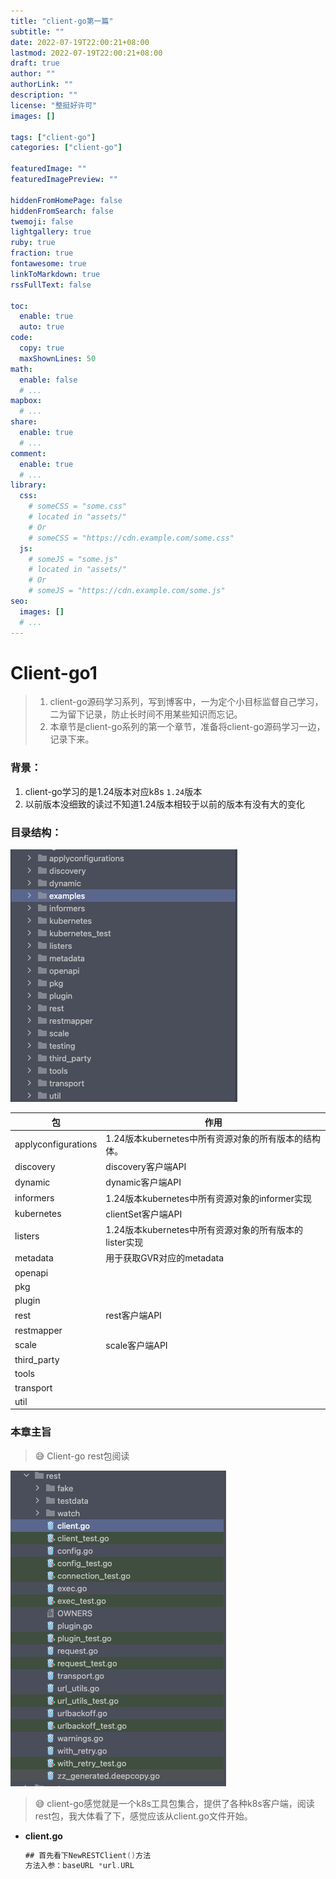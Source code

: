 ```yaml
---
title: "client-go第一篇"
subtitle: ""
date: 2022-07-19T22:00:21+08:00
lastmod: 2022-07-19T22:00:21+08:00
draft: true
author: ""
authorLink: ""
description: ""
license: "整挺好许可"
images: []

tags: ["client-go"]
categories: ["client-go"]

featuredImage: ""
featuredImagePreview: ""

hiddenFromHomePage: false
hiddenFromSearch: false
twemoji: false
lightgallery: true
ruby: true
fraction: true
fontawesome: true
linkToMarkdown: true
rssFullText: false

toc:
  enable: true
  auto: true
code:
  copy: true
  maxShownLines: 50
math:
  enable: false
  # ...
mapbox:
  # ...
share:
  enable: true
  # ...
comment:
  enable: true
  # ...
library:
  css:
    # someCSS = "some.css"
    # located in "assets/"
    # Or
    # someCSS = "https://cdn.example.com/some.css"
  js:
    # someJS = "some.js"
    # located in "assets/"
    # Or
    # someJS = "https://cdn.example.com/some.js"
seo:
  images: []
  # ...
---
```


<!--more-->
# Client-go1

> 1. client-go源码学习系列，写到博客中，一为定个小目标监督自己学习，二为留下记录，防止长时间不用某些知识而忘记。 
> 2. 本章节是client-go系列的第一个章节，准备将client-go源码学习一边，记录下来。


### 背景：

1. client-go学习的是1.24版本对应k8s `1.24`版本
2. 以前版本没细致的读过不知道1.24版本相较于以前的版本有没有大的变化

### 目录结构：

![1](1.png "1")

| 包                  | 作用                                    |
|--------------------|---------------------------------------|
| applyconfigurations | 1.24版本kubernetes中所有资源对象的所有版本的结构体。     |
| discovery          | discovery客户端API                       |
| dynamic            | dynamic客户端API                         |
| informers          | 1.24版本kubernetes中所有资源对象的informer实现    |
| kubernetes         | clientSet客户端API                       |
| listers            | 1.24版本kubernetes中所有资源对象的所有版本的lister实现 |
| metadata           | 用于获取GVR对应的metadata                    |
| openapi            |                                       |
| pkg                |                                       |
| plugin             |                                       |
| rest               | rest客户端API                            |
| restmapper         |                                       |
| scale              | scale客户端API                           |
| third_party        |                                       |
| tools              |                                       |
| transport          |                                       |
| util               |                                       |

### 本章主旨
> 😅 Client-go rest包阅读

![2](2.png "2")
> 😅 client-go感觉就是一个k8s工具包集合，提供了各种k8s客户端，阅读rest包，我大体看了下，感觉应该从client.go文件开始。

- **client.go**

    ```go
    ## 首先看下NewRESTClient()方法
    方法入参：baseURL *url.URL
    
    ```